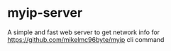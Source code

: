 # myip-server
A simple and fast web server to get network info for https://github.com/mikelmc96byte/myip cli command
